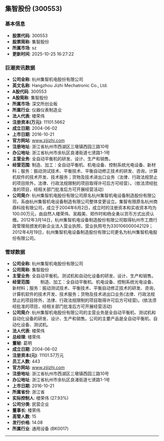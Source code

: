 ## 集智股份 (300553)

### 基本信息

- **股票代码**: 300553
- **股票简称**: 集智股份
- **所属市场**: sz
- **更新时间**: 2025-10-25 16:27:22

### 巨潮资讯数据

- **公司全称**: 杭州集智机电股份有限公司
- **英文名称**: Hangzhou Jizhi Mechatronic Co., Ltd.
- **A股代码**: 300553
- **A股简称**: 集智股份
- **所属市场**: 深交所创业板
- **所属行业**: 仪器仪表制造业
- **法人代表**: 楼荣伟
- **注册资本(万元)**: 11101.5662
- **成立日期**: 2004-06-02
- **上市日期**: 2016-10-21
- **官方网站**: www.zjjizhi.com
- **注册地址**: 浙江省杭州市西湖区三墩镇西园三路10号
- **办公地址**: 浙江省杭州市余杭区良渚街道七贤路1-1号
- **主营业务**: 全自动平衡机的研发、设计、生产和销售。
- **经营范围**: 制造、加工：全自动平衡机、机电设备、控制系统光电设备、新材料；服务：振动测试技术、平衡技术、平衡自动修正技术的研发、咨询，计算机软件的技术开发、技术服务；货物及技术进出口业务（法律、行政法规禁止的项目除外，法律、行政法规限制的项目取得许可后方可经营）。（依法须经批准的项目，经相关部门批准后方可开展经营活动）
- **公司简介**: 杭州集智机电股份有限公司原名杭州集智机电设备制造股份有限公司，系由杭州集智机电设备制造有限公司整体变更设立。集智有限原名杭州商鼎科技有限公司，成立于2004年6月2日，成立时的注册资本和实收资本均为100.00万元，由自然人楼荣伟、吴殿美、郑作时和杨全勇以货币方式出资认缴。2012年3月14日，杭州集智机电设备制造股份有限公司取得杭州市工商行政管理局颁发的新企业法人营业执照，营业执照号为330106000042129；2012年4月19日，杭州集智机电设备制造股份有限公司更名为杭州集智机电股份有限公司。

### 雪球数据

- **公司全称**: 杭州集智机电股份有限公司
- **公司简称**: 集智股份
- **主营业务**: 全自动平衡机、测试机和自动化设备的研发、设计、生产和销售。
- **经营范围**: 　　制造、加工：全自动平衡机、机电设备、控制系统光电设备、新材料；服务：振动测试技术、平衡技术、平衡自动修正技术的研发、咨询，计算机软件的技术开发、技术服务；货物及技术进出口业务(法律、行政法规禁止的项目除外，法律、行政法规限制的项目取得许可后方可经营)。(依法须经批准的项目，经相关部门批准后方可开展经营活动)
- **公司简介**: 杭州集智机电股份有限公司的主营业务是全自动平衡机、测试机和自动化设备的研发、设计、生产和销售。公司的主要产品是全自动平衡机、自动化设备、测试机。
- **法人代表**: 楼荣伟
- **总经理**: 楼荣伟
- **董秘**: 葛明
- **成立日期**: 2004-06-02
- **注册资本(元)**: 11101.57万元
- **员工人数**: 443
- **官方网站**: www.zjjizhi.com
- **注册地址**: 浙江省杭州市西湖区三墩镇西园三路10号
- **办公地址**: 浙江省杭州市余杭区良渚街道七贤路1-1号
- **上市日期**: 2016-10-21
- **所属省份**: 浙江省
- **实际控制人**: 楼荣伟 (27.93%)
- **公司分类**: 民营企业
- **董事长**: 楼荣伟
- **高管人数**: 15
- **发行价格**: 14.08
- **所属行业**: 通用设备 (BK0017)

---